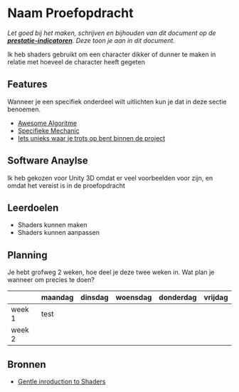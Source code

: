 # Naam Proefopdracht
*Let goed bij het maken, schrijven en bijhouden van dit document op de **[prestatie-indicatoren](https://drive.google.com/drive/folders/1y8l0Zr4E8b6gYJui_pSzQaoWr-gEr6JN?usp=sharing)**. Deze toon je aan in dit document.*

Ik heb shaders gebruikt om een character dikker of dunner te maken in relatie met hoeveel de character heeft gegeten 

## Features
Wanneer je een specifiek onderdeel wilt uitlichten kun je dat in deze sectie benoemen.

- [Awesome Algoritme](link)
- [Specifieke Mechanic](link)
- [Iets unieks waar je trots op bent binnen de project](link)

## Software Anaylse 
Ik heb gekozen voor Unity 3D omdat er veel voorbeelden voor zijn, en omdat het vereist is in de proefopdracht

## Leerdoelen 
- Shaders kunnen maken
- Shaders kunnen aanpassen

## Planning 
Je hebt grofweg 2 weken, hoe deel je deze twee weken in. Wat plan je wanneer om precies te doen?

| | maandag | dinsdag | woensdag | donderdag | vrijdag |
| --- | --- | --- | --- | --- | --- |
|week 1 | test
|week 2 |

## Bronnen

- [Gentle inroduction to Shaders](https://unity3d.com/learn/tutorials/topics/graphics/gentle-introduction-shaders)
